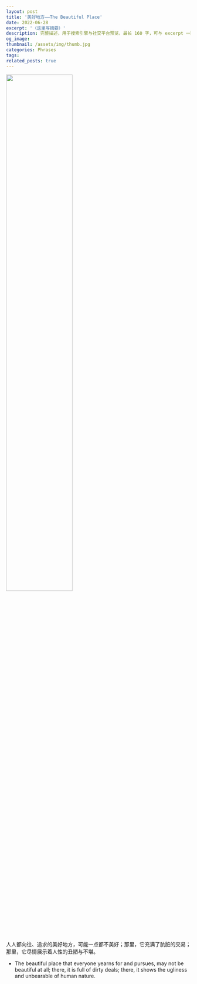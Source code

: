 ```yaml
---
layout: post
title: '美好地方——The Beautiful Place'
date: 2022-06-28
excerpt: '（这里写摘要）'
description: 完整描述，用于搜索引擎与社交平台预览，最长 160 字，可与 excerpt 一致
og_image: 
thumbnail: /assets/img/thumb.jpg
categories: Phrases
tags: 
related_posts: true
---
```


<img src="{{ '/assets/img/blog/xxxxxxxx' | relative_url }}" style="width:60%;">

人人都向往、追求的美好地方，可能一点都不美好；那里，它充满了肮脏的交易；那里，它尽情展示着人性的丑陋与不堪。

- The beautiful place that everyone yearns for and pursues, may not be beautiful at all; there, it is full of dirty deals; there, it shows the ugliness and unbearable of human nature.